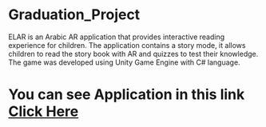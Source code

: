 # Graduation_Project
ELAR is an Arabic AR application that provides interactive reading experience for children. The application contains a story mode, it allows children to read the story book with AR and quizzes to test their knowledge. The game was developed using Unity Game Engine with C# language.
# You can see Application in this link <a href="https://drive.google.com/file/d/1JnRGvHHFOLIr7uRVdRncUXe5A-GkdRBu/view?usp=share_link">Click Here</a>
